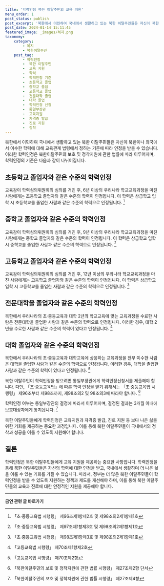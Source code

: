 ```yaml
---
title: '학력인정 북한 이탈주민의 교육 지원'
menu_order: 1
post_status: publish
post_excerpt: '북한에서 이민하여 국내에서 생활하고 있는 북한 이탈주민들은 자신이 북한이나 외국에서 이수한 학력에 대해 교육관계 법령에서 정하는 기준에 따라 인정을 받을 수 있습니다. 이러한 학력인정은 북한이탈주민의 보호 및 정착지원에 관한 법률에 따라 이루어지며, 학력인정의 기준은 다음과 같이 나뉘어집니다.'
post_date: 2024-01-14 15:11:45
featured_image: _images/복지.png
taxonomy:
    category:
        - 복지
        - 북한이탈주민
    post_tag:
        - 학력인정
        -  북한 이탈주민
        -  교육 지원
        -  학력
        -  학력인정 기준
        -  초등학교 졸업
        -  중학교 졸업
        -  고등학교 졸업
        -  전문대학 졸업
        -  대학 졸업
        -  학력인정 신청
        -  통일부장관
        -  교육지원
        -  자격증 발급
        -  진로 지원
        -  정착
---
```



북한에서 이민하여 국내에서 생활하고 있는 북한 이탈주민들은 자신이 북한이나 외국에서 이수한 학력에 대해 교육관계 법령에서 정하는 기준에 따라 인정을 받을 수 있습니다. 이러한 학력인정은 북한이탈주민의 보호 및 정착지원에 관한 법률에 따라 이루어지며, 학력인정의 기준은 다음과 같이 나뉘어집니다.

## 초등학교 졸업자와 같은 수준의 학력인정

교육감이 학력심의위원회의 심의를 거친 후, 6년 이상의 우리나라 학교교육과정을 마친 사람에게는 초등학교 졸업자와 같은 수준의 학력이 인정됩니다. 이 학력은 상급학교 입학 시 초등학교를 졸업한 사람과 같은 수준의 학력으로 인정됩니다. [^1]

## 중학교 졸업자와 같은 수준의 학력인정

교육감이 학력심의위원회의 심의를 거친 후, 9년 이상의 우리나라 학교교육과정을 마친 사람에게는 중학교 졸업자와 같은 수준의 학력이 인정됩니다. 이 학력은 상급학교 입학 시 중학교를 졸업한 사람과 같은 수준의 학력으로 인정됩니다. [^2]

## 고등학교 졸업자와 같은 수준의 학력인정

교육감이 학력심의위원회의 심의를 거친 후, 12년 이상의 우리나라 학교교육과정을 마친 사람에게는 고등학교 졸업자와 같은 수준의 학력이 인정됩니다. 이 학력은 상급학교 입학 시 고등학교를 졸업한 사람과 같은 수준의 학력으로 인정됩니다. [^3]

## 전문대학을 졸업자와 같은 수준의 학력인정

북한에서 우리나라의 초·중등교육과 대학 2년의 학교교육에 맞는 교육과정을 수료한 사람은 전문대학을 졸업한 사람과 같은 수준의 학력으로 인정됩니다. 이러한 경우, 대학 2년을 수료한 사람과 같은 수준의 학력이 있다고 인정됩니다. [^4]

## 대학 졸업자와 같은 수준의 학력인정

북한에서 우리나라의 초·중등교육과 대학교육에 상응하는 교육과정을 전부 이수한 사람은 대학을 졸업한 사람과 같은 수준의 학력으로 인정됩니다. 이러한 경우, 대학을 졸업한 사람과 같은 수준의 학력이 있다고 인정됩니다. [^5]

북한 이탈주민이 학력인정을 받으려면 통일부장관에게 학력인정신청서를 제출해야 합니다. 다만, 「초·중등교육법」에 따른 학력 인정을 받기 위해서는 「초·중등교육법 시행령」 제96조부터 제98조까지, 제98조의2 및 98조의3에 따라야 합니다. [^6]

학력인정 여부는 통일부장관의 결정에 따라서 이루어지며, 결정된 결과는 3개월 이내에 보호대상자에게 통지됩니다. [^7]

북한 이탈주민들에게 학력인정은 교육지원과 자격증 발급, 진로 지원 등 보다 나은 삶을 위한 기회를 제공하는 중요한 과정입니다. 이를 통해 북한 이탈주민들이 국내에서의 정착과 성공을 이룰 수 있도록 지원해야 합니다.

## 결론

학력인정은 북한 이탈주민들에게 교육 지원을 제공하는 중요한 사항입니다. 학력인정을 통해 북한 이탈주민들은 자신의 학력에 대한 인정을 받고, 국내에서 생활하며 더 나은 삶을 이룰 수 있는 기회를 가질 수 있습니다. 따라서, 정부는 더 많은 북한 이탈주민들이 학력인정을 받을 수 있도록 지원하는 정책과 제도를 개선해야 하며, 이를 통해 북한 이탈주민들의 교육과 진로에 대한 안정적인 지원을 제공해야 합니다.

[^1]: 「초·중등교육법 시행령」 제96조제1항제2호 및 제98조의2제1항제1호
[^2]: 「초·중등교육법 시행령」 제97조제1항제3호 및 제98조의2제1항제1호
[^3]: 「초·중등교육법 시행령」 제98조제1항제3호 및 제98조의2제1항제1호
[^4]: 「고등교육법 시행령」 제70조제1항제2호
[^5]: 「고등교육법 시행령」 제70조제2항
[^6]: 「북한이탈주민의 보호 및 정착지원에 관한 법률 시행령」 제27조제2항 단서
[^7]: 「북한이탈주민의 보호 및 정착지원에 관한 법률 시행령」 제27조제4항
<!-- wp:separator -->
<hr class="wp-block-separator has-alpha-channel-opacity"/>
<!-- /wp:separator -->

<!-- wp:group {"backgroundColor":"base","layout":{"type":"constrained"}} -->
<div class="wp-block-group has-base-background-color has-background"><!-- wp:paragraph {"align":"center","fontSize":"medium"} -->
<p class="has-text-align-center has-large-font-size"><strong>금연 관련 글 바로가기</strong></p>
<!-- /wp:paragraph -->


<!-- wp:latest-posts
{"categories":[{"id":15153,"count":19,"description":"","link":"https://uknowlaw.com/category/%ea%b8%88%ec%97%b0/","name":"금연","slug":"금연","taxonomy":"category","parent":0,"meta":[],"_links":{"self":[{"href":"https://uknowlaw.com/wp-json/wp/v2/categories/15153"}],"collection":[{"href":"https://uknowlaw.com/wp-json/wp/v2/categories"}],"about":[{"href":"https://uknowlaw.com/wp-json/wp/v2/taxonomies/category"}],"wp:post_type":[{"href":"https://uknowlaw.com/wp-json/wp/v2/posts?categories=15153"}],"curies":[{"name":"wp","href":"https://api.w.org/{rel}","templated":true}]}}],"postsToShow":100,"excerptLength":28,"postLayout":"grid","columns":2,"featuredImageAlign":"left","featuredImageSizeSlug":"large","fontSize":"small"} /--></div>
<!-- /wp:group -->